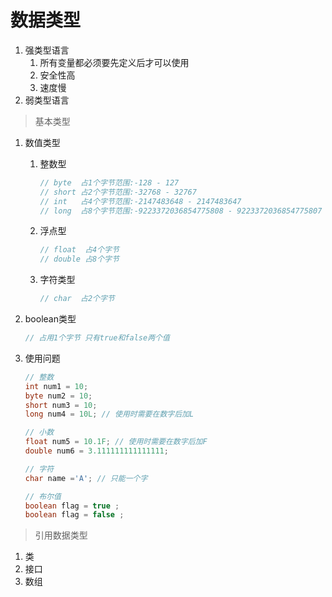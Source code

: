 # 数据类型

1. 强类型语言
   1. 所有变量都必须要先定义后才可以使用
   2. 安全性高
   3. 速度慢
2. 弱类型语言

> 基本类型

1. 数值类型

   1. 整数型

      ```java
      // byte  占1个字节范围:-128 - 127
      // short 占2个字节范围:-32768 - 32767
      // int   占4个字节范围:-2147483648 - 2147483647
      // long  占8个字节范围:-9223372036854775808 - 9223372036854775807
      ```

   2. 浮点型

      ```java
      // float  占4个字节
      // double 占8个字节
      ```

   3. 字符类型

      ```java
      // char  占2个字节
      ```

2. boolean类型

   ```java
   // 占用1个字节 只有true和false两个值
   ```

3. 使用问题

   ```java
   // 整数
   int num1 = 10;
   byte num2 = 10;
   short num3 = 10;
   long num4 = 10L; // 使用时需要在数字后加L
   
   // 小数
   float num5 = 10.1F; // 使用时需要在数字后加F
   double num6 = 3.111111111111111;
   
   // 字符
   char name ='A'; // 只能一个字
   
   // 布尔值
   boolean flag = true ;
   boolean flag = false ;
   ```



> 引用数据类型

1. 类
2. 接口
3. 数组



